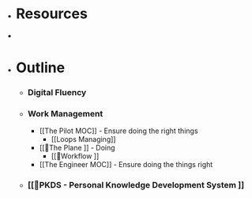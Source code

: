 - # Resources
- 
- # Outline
    - ### Digital Fluency
    - ### Work Management
        - [[The Pilot MOC]] - Ensure doing the right things
            - [[Loops Managing]]
        - [[🌱The Plane ]] - Doing
            - [[🌲Workflow ]]
        - [[The Engineer MOC]] - Ensure doing the things right
    - ### [[🌲PKDS - Personal Knowledge Development System ]]
